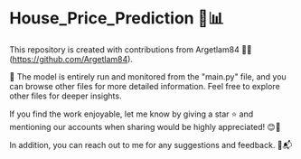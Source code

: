 # House_Price_Prediction 🏡📊

This repository is created with contributions from Argetlam84 🚀🤝 (https://github.com/Argetlam84).

🧠 The model is entirely run and monitored from the "main.py" file, and you can browse other files for more detailed information. Feel free to explore other files for deeper insights.

If you find the work enjoyable, let me know by giving a star ⭐ and mentioning our accounts when sharing would be highly appreciated! 😊🤝

In addition, you can reach out to me for any suggestions and feedback. 🌟📬
